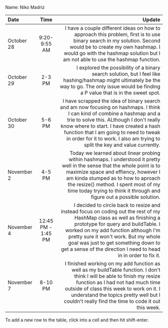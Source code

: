 Name: Niko Madriz

| Date       |        Time        |                                                                                                                                                                                                                                                                                                                                                Update |
|:-----------|:------------------:|------------------------------------------------------------------------------------------------------------------------------------------------------------------------------------------------------------------------------------------------------------------------------------------------------------------------------------------------------:|
| October 28 |    9:20-9:55 AM    |                                                                                                          I have a couple different ideas on how to approach this problem, first is to use binary search in my solution. Second would be to create my own hashmap. I would go with the hashmap solution but I am not able to use the hashmap function. |
| October 29 |       2-3 PM       |                                                                                                                                                       I explored the possibility of a binary search solution, but I feel like hashing/hashmap might ultimately be the way to go. The only issue would be finding a P value that is in the sweet spot. |
| October 30 |       5-6 PM       |             I have scrapped the idea of binary search and am now focusing on hashmaps. I think I can kind of combine a hashmap and a trie to solve this. ALthough I don't really know where to start. I have created a hash function that I am going to need to tweak in order for it to work. I also am trying to split the key and value currently. |
| November 2 |       4-5 PM       |                             Today we learned about linear probing within hashmaps. I understood it pretty well in the sense that the whole point is to maximize space and effiency, however I am kinda stumped as to how to aproach the resize() method. I spent most of my time today trying to think it through and figure out a possible solution. |
| November 4 | 12:45 PM - 1:45 PM | I decided to circle back to resize and instead focus on coding out the rest of my HashMap class as well as finishing a prototype for query and buildTable. I worked on my add function although I'm pretty sure it won't work. But my whole goal was just to get something down to get a sense of the direction I need to head in in order to fix it. |
| November 7 |      8-10 PM       |                                             I finished working on my add function as well as my buildTable function. I don't think I will be able to finish my resize function as I had not had much time outside of class this week to work on it. I understand the topics pretty well but I couldn't really find the time to code it out this week. |


To add a new row to the table, click into a cell and then hit shift-enter.